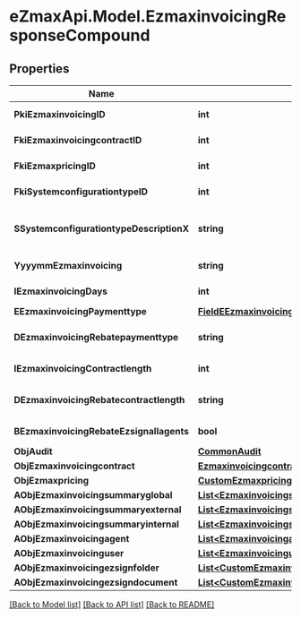 
# eZmaxApi.Model.EzmaxinvoicingResponseCompound

## Properties

Name | Type | Description | Notes
------------ | ------------- | ------------- | -------------
**PkiEzmaxinvoicingID** | **int** | The unique ID of the Ezmaxinvoicing | [optional] 
**FkiEzmaxinvoicingcontractID** | **int** | The unique ID of the Ezmaxinvoicingcontract | 
**FkiEzmaxpricingID** | **int** | The unique ID of the Ezmaxpricing | 
**FkiSystemconfigurationtypeID** | **int** | The unique ID of the Systemconfigurationtype | 
**SSystemconfigurationtypeDescriptionX** | **string** | The description of the Systemconfigurationtype in the language of the requester | 
**YyyymmEzmaxinvoicing** | **string** | The YYYYMM period of the Ezmaxinvoicing | 
**IEzmaxinvoicingDays** | **int** | The number of days invoiced | 
**EEzmaxinvoicingPaymenttype** | [**FieldEEzmaxinvoicingPaymenttype**](FieldEEzmaxinvoicingPaymenttype.md) |  | 
**DEzmaxinvoicingRebatepaymenttype** | **string** | The percentage of rebate depending of the payment type | 
**IEzmaxinvoicingContractlength** | **int** | The length of the contract in years | 
**DEzmaxinvoicingRebatecontractlength** | **string** | The percentage of rebate depending of the contract length | 
**BEzmaxinvoicingRebateEzsignallagents** | **bool** | Whether the rebate for eZsign is for all agents | 
**ObjAudit** | [**CommonAudit**](CommonAudit.md) |  | [optional] 
**ObjEzmaxinvoicingcontract** | [**EzmaxinvoicingcontractResponseCompound**](EzmaxinvoicingcontractResponseCompound.md) |  | 
**ObjEzmaxpricing** | [**CustomEzmaxpricingResponse**](CustomEzmaxpricingResponse.md) |  | 
**AObjEzmaxinvoicingsummaryglobal** | [**List&lt;EzmaxinvoicingsummaryglobalResponseCompound&gt;**](EzmaxinvoicingsummaryglobalResponseCompound.md) |  | 
**AObjEzmaxinvoicingsummaryexternal** | [**List&lt;EzmaxinvoicingsummaryexternalResponseCompound&gt;**](EzmaxinvoicingsummaryexternalResponseCompound.md) |  | 
**AObjEzmaxinvoicingsummaryinternal** | [**List&lt;EzmaxinvoicingsummaryinternalResponseCompound&gt;**](EzmaxinvoicingsummaryinternalResponseCompound.md) |  | 
**AObjEzmaxinvoicingagent** | [**List&lt;EzmaxinvoicingagentResponseCompound&gt;**](EzmaxinvoicingagentResponseCompound.md) |  | 
**AObjEzmaxinvoicinguser** | [**List&lt;EzmaxinvoicinguserResponseCompound&gt;**](EzmaxinvoicinguserResponseCompound.md) |  | 
**AObjEzmaxinvoicingezsignfolder** | [**List&lt;CustomEzmaxinvoicingEzsignfolderResponse&gt;**](CustomEzmaxinvoicingEzsignfolderResponse.md) |  | 
**AObjEzmaxinvoicingezsigndocument** | [**List&lt;CustomEzmaxinvoicingEzsigndocumentResponse&gt;**](CustomEzmaxinvoicingEzsigndocumentResponse.md) |  | 

[[Back to Model list]](../README.md#documentation-for-models)
[[Back to API list]](../README.md#documentation-for-api-endpoints)
[[Back to README]](../README.md)

